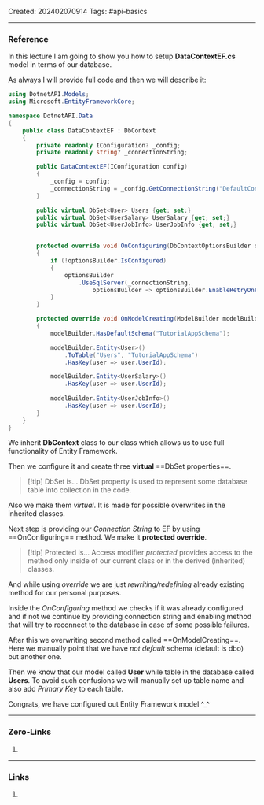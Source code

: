 Created: 202402070914
Tags: #api-basics 

---
### Reference

In this lecture I am going to show you how to setup **DataContextEF.cs** model in terms of our database.

As always I will provide full code and then we will describe it:

```cs
using DotnetAPI.Models;
using Microsoft.EntityFrameworkCore;

namespace DotnetAPI.Data 
{
    public class DataContextEF : DbContext 
    {
        private readonly IConfiguration? _config;
        private readonly string? _connectionString;

        public DataContextEF(IConfiguration config)
        {
            _config = config;
            _connectionString = _config.GetConnectionString("DefaultConnection");
        }

        public virtual DbSet<User> Users {get; set;}
        public virtual DbSet<UserSalary> UserSalary {get; set;}
        public virtual DbSet<UserJobInfo> UserJobInfo {get; set;}


        protected override void OnConfiguring(DbContextOptionsBuilder optionsBuilder)
        {
            if (!optionsBuilder.IsConfigured)
            {
                optionsBuilder 
                    .UseSqlServer(_connectionString, 
                        optionsBuilder => optionsBuilder.EnableRetryOnFailure());
            }
        }

        protected override void OnModelCreating(ModelBuilder modelBuilder)
        {
            modelBuilder.HasDefaultSchema("TutorialAppSchema");

            modelBuilder.Entity<User>()
                .ToTable("Users", "TutorialAppSchema")
                .HasKey(user => user.UserId);

            modelBuilder.Entity<UserSalary>()
                .HasKey(user => user.UserId);   
                
            modelBuilder.Entity<UserJobInfo>()
                .HasKey(user => user.UserId); 
        }
    }
}
```

We inherit **DbContext** class to our class which allows us to use full functionality of Entity Framework.

Then we configure it and create three **virtual** ==DbSet properties==.

>[!tip] DbSet is...
>DbSet property is used to represent some database table into collection in the code.

Also we make them *virtual*. It is made for possible overwrites in the inherited classes.

Next step is providing our *Connection String* to EF by using ==OnConfiguring== method. We make it **protected override**.

>[!tip] Protected is...
>Access modifier *protected* provides access to the method only inside of our current class or in the derived (inherited) classes.

And while using *override* we are just *rewriting/redefining* already existing method for our personal purposes. 

Inside the *OnConfiguring* method we checks if it was already configured and if not we continue by providing connection string and enabling method that will try to reconnect to the database in case of some possible failures.


After this we overwriting second method called ==OnModelCreating==. Here we manually point that we have *not default* schema (default is dbo) but another one. 

Then we know that our model called **User** while table in the database called **Users**. To avoid such confusions we will manually set up table name and also add *Primary Key* to each table.

Congrats, we have configured out Entity Framework model ^\_^

---
### Zero-Links

1. 

-------
### Links

1. 